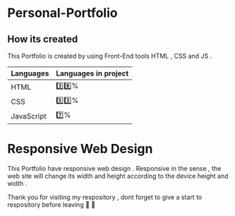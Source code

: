 # Personal-Portfolio

## How its created

This Portfolio is created by using Front-End tools HTML , CSS and JS .

| Languages | Languages in project |
| ------- | ------------------ |
| HTML    |  3️⃣8️⃣%|
| CSS  | 5️⃣3️⃣%|
| JavaScript | 7️⃣% |

# Responsive Web Design 

This Portfolio have responsive web design . Responsive in the sense , the web site will change its width and height according to the device height and width .

Thank you for visiting my respository , dont forget to give a start to respository before leaving 🥰 💙
